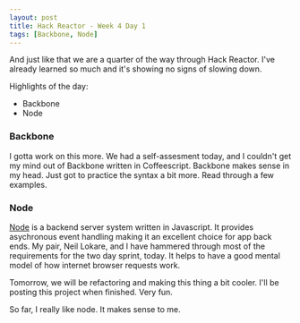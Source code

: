 ```yaml
---
layout: post
title: Hack Reactor - Week 4 Day 1
tags: [Backbone, Node]
---
```


And just like that we are a quarter of the way through Hack Reactor.  I've already learned so much and it's showing no signs of slowing down.

Highlights of the day:

* Backbone
* Node

### Backbone

I gotta work on this more.  We had a self-assesment today, and I couldn't get my mind out of Backbone written in Coffeescript.  Backbone makes sense in my head.  Just got to practice the syntax a bit more.  Read through a few examples.

### Node

[Node](http://nodejs.org/) is a backend server system written in Javascript.  It provides asychronous event handling making it an excellent choice for app back ends.  My pair, Neil Lokare, and I have hammered through most of the requirements for the two day sprint, today.  It helps to have a good mental model of how internet browser requests work.  

Tomorrow, we will be refactoring and making this thing a bit cooler.  I'll be posting this project when finished.  Very fun. 

So far, I really like node.  It makes sense to me.  

